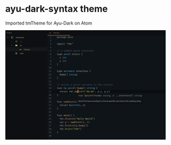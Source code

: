 # ayu-dark-syntax theme

 Imported tmTheme for Ayu-Dark on Atom

![A screenshot of your theme](screenshot.png)
